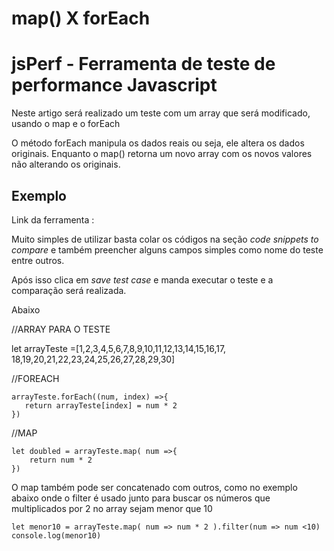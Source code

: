 <h1>map() X forEach</h1>
<h1>jsPerf - Ferramenta de teste de performance Javascript</h1>
<p>Neste artigo será realizado um teste com um array que será modificado, usando 
o map e o forEach</p>
<p>O método forEach manipula os dados reais ou seja, ele altera os dados originais. Enquanto o map() retorna um novo array com os novos valores não alterando os originais.</p>
<h2>Exemplo</h2>
<p>Link da ferramenta : <a href="https://jsperf.com/"></a> </p>
<p>Muito simples de utilizar basta colar os códigos na seção <em>code snippets to compare</em> e também preencher alguns campos simples como nome do teste entre outros.</p>
<p>Após isso clica em <em>save test case</em> e manda executar o teste e a comparação será realizada.</p>


<p>Abaixo

//ARRAY PARA O TESTE<br>

let arrayTeste =[1,2,3,4,5,6,7,8,9,10,11,12,13,14,15,16,17,
18,19,20,21,22,23,24,25,26,27,28,29,30]

//FOREACH

    arrayTeste.forEach((num, index) =>{
       return arrayTeste[index] = num * 2
    })

//MAP

    let doubled = arrayTeste.map( num =>{
        return num * 2 
    }) 


<p>O map também pode ser concatenado com outros, como no exemplo abaixo onde o filter
é usado junto para buscar os números que multiplicados por 2 no array sejam menor que 10</p>


    let menor10 = arrayTeste.map( num => num * 2 ).filter(num => num <10)
    console.log(menor10)